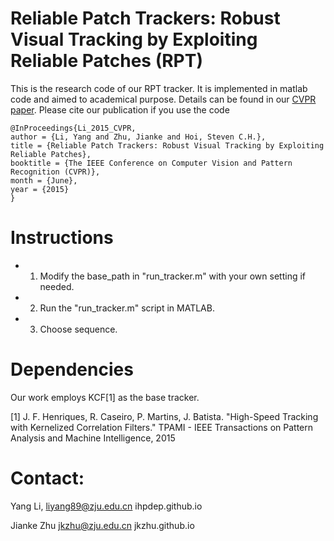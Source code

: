 # Reliable Patch Trackers: Robust Visual Tracking by Exploiting Reliable Patches (RPT)
This is the research code of our RPT tracker. It is implemented in matlab code and aimed to academical purpose. Details can be found in our [CVPR paper](https://github.com/ihpdep/ihpdep.github.io/raw/master/papers/cvpr15_rpt.pdf). Please cite our publication if you use the code

```
@InProceedings{Li_2015_CVPR,
author = {Li, Yang and Zhu, Jianke and Hoi, Steven C.H.},
title = {Reliable Patch Trackers: Robust Visual Tracking by Exploiting Reliable Patches},
booktitle = {The IEEE Conference on Computer Vision and Pattern Recognition (CVPR)},
month = {June},
year = {2015}
}
```

# Instructions
* 1) Modify the base_path in "run_tracker.m" with your own setting if needed.
* 2) Run the "run_tracker.m" script in MATLAB.
* 3) Choose sequence.


# Dependencies
Our work employs KCF[1] as the base tracker.

[1] J. F. Henriques, R. Caseiro, P. Martins, J. Batista. "High-Speed Tracking with Kernelized Correlation Filters." TPAMI - IEEE Transactions on Pattern Analysis and Machine Intelligence, 2015


# Contact:
Yang Li,
liyang89@zju.edu.cn
ihpdep.github.io

Jianke Zhu
jkzhu@zju.edu.cn
jkzhu.github.io

